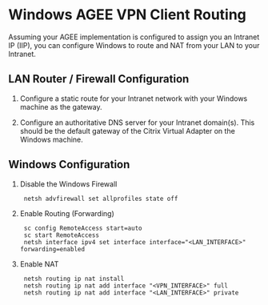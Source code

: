 # Windows AGEE VPN Client Routing

Assuming your AGEE implementation is configured to assign you an Intranet IP (IIP), you can configure Windows to route and NAT from your LAN to your Intranet.

## LAN Router / Firewall Configuration

1. Configure a static route for your Intranet network with your Windows machine as the gateway.

2. Configure an authoritative DNS server for your Intranet domain(s).  This should be the default gateway of the Citrix Virtual Adapter on the Windows machine.

## Windows Configuration

1. Disable the Windows Firewall

		netsh advfirewall set allprofiles state off

2. Enable Routing (Forwarding)

		sc config RemoteAccess start=auto
		sc start RemoteAccess
		netsh interface ipv4 set interface interface="<LAN_INTERFACE>" forwarding=enabled

3. Enable NAT

		netsh routing ip nat install
		netsh routing ip nat add interface "<VPN_INTERFACE>" full
		netsh routing ip nat add interface "<LAN_INTERFACE>" private
